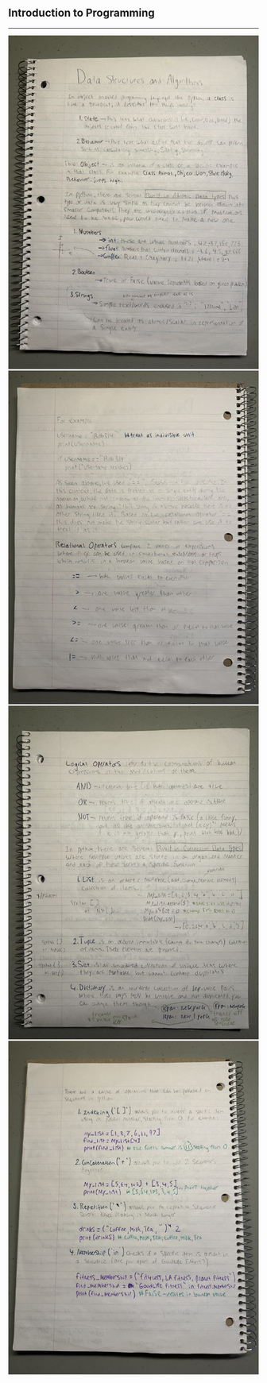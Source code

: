## Introduction to Programming 
<hr> 

<img src= "/DSANotes/DSA1.jpg" alt= "Page1"  width="800px">
<img src= "/DSANotes/DSA2.jpg" alt= "Page2"  width="800px">
<img src= "/DSANotes/DSA3.jpg" alt= "Page3"  width="800px">
<img src= "/DSANotes/DSA4.jpg" alt= "Page4"  width="800px">
